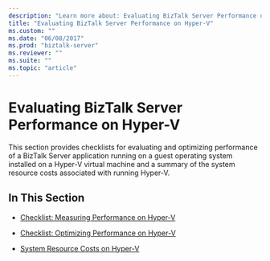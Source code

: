 ```yaml
---
description: "Learn more about: Evaluating BizTalk Server Performance on Hyper-V"
title: "Evaluating BizTalk Server Performance on Hyper-V"
ms.custom: ""
ms.date: "06/08/2017"
ms.prod: "biztalk-server"
ms.reviewer: ""
ms.suite: ""
ms.topic: "article"
---
```

# Evaluating BizTalk Server Performance on Hyper-V
This section provides checklists for evaluating and optimizing performance of a BizTalk Server application running on a guest operating system installed on a Hyper-V virtual machine and a summary of the system resource costs associated with running Hyper-V.  
  
## In This Section  
  
-   [Checklist: Measuring Performance on Hyper-V](../technical-guides/checklist-measuring-performance-on-hyper-v.md)  
  
-   [Checklist: Optimizing Performance on Hyper-V](~/technical-guides/checklist-optimizing-performance-on-hyper-v.md)  
  
-   [System Resource Costs on Hyper-V](../technical-guides/system-resource-costs-on-hyper-v.md)
